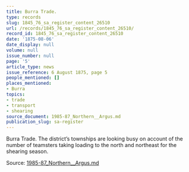 ```yaml
---
title: Burra Trade.
type: records
slug: 1845_76_sa_register_content_26510
url: /records/1845_76_sa_register_content_26510/
record_id: 1845_76_sa_register_content_26510
date: '1875-08-06'
date_display: null
volume: null
issue_number: null
page: '5'
article_type: news
issue_reference: 6 August 1875, page 5
people_mentioned: []
places_mentioned:
- Burra
topics:
- trade
- transport
- shearing
source_document: 1985-87_Northern__Argus.md
publication_slug: sa-register
---
```


Burra Trade.  The district’s townships are looking busy on account of the number of teamsters taking loading to the north and northeast for the shearing season.

Source: [1985-87_Northern__Argus.md](/downloads/markdown/1985-87_Northern__Argus.md)
